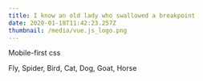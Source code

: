 ```yaml
---
title: I know an old lady who swallowed a breakpoint
date: 2020-01-18T11:42:23.257Z
thumbnail: /media/vue.js_logo.png
---
```

Mobile-first css

Fly, Spider, Bird, Cat, Dog, Goat, Horse
